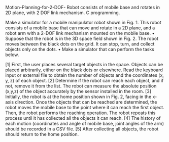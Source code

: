 Motion-Planning-for-2-DOF-
Robot consists of mobile base and rotates in 2D plane, with 2 DOF link mechanism. C programming.

Make a simulator for a mobile manipulator robot shown in Fig. 1. This robot consists of a mobile base that can move and rotate in a 2D plane, and a robot arm with a 2-DOF link mechanism mounted on the mobile base.
• Suppose that the robot is in the 3D space field shown in Fig. 2. The robot moves between the black dots on the grid. It can stop, turn, and collect objects only on the dots.
• Make a simulator that can perform the tasks below.

[1] First, the user places several target objects in the space. Objects can be placed arbitrarily, either on the black dots or elsewhere. Read the keyboard input or external file to obtain the number of objects and the coordinates (x, y, z) of each object.
[2] Determine if the robot can reach each object, and if not, remove it from the list.
The robot can measure the absolute position (x,y,z) of the object accurately by the sensor installed in the room.
[3]
Initially, the robot is at the home position shown in Fig. 2, facing in the x-axis direction. Once the objects that can be reached are determined, the robot moves the mobile base to the point where it can reach the first object. Then, the robot performs the reaching operation. The robot repeats this process until it has collected all the objects it can reach.
[4]
The history of each motion (coordinates and angle of mobile base, joint angles of the arm) should be recorded in a CSV file.
[5] After collecting all objects, the robot should return to the home position.

